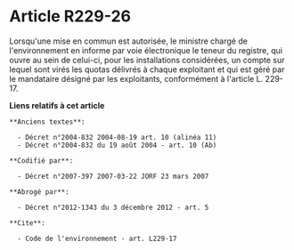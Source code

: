 # Article R229-26

Lorsqu'une mise en commun est autorisée, le ministre chargé de l'environnement en informe par voie électronique le teneur du
registre, qui ouvre au sein de celui-ci, pour les installations considérées, un compte sur lequel sont virés les quotas
délivrés à chaque exploitant et qui est géré par le mandataire désigné par les exploitants, conformément à l'article L.
229-17.

**Liens relatifs à cet article**

	**Anciens textes**:

	  - Décret n°2004-832 2004-08-19 art. 10 (alinéa 11)
	  - Décret n°2004-832 du 19 août 2004 - art. 10 (Ab)

	**Codifié par**:

	  - Décret n°2007-397 2007-03-22 JORF 23 mars 2007

	**Abrogé par**:

	  - Décret n°2012-1343 du 3 décembre 2012 - art. 5

	**Cite**:

	  - Code de l'environnement - art. L229-17
